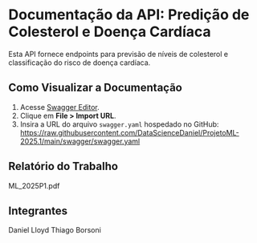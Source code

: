 # Documentação da API: Predição de Colesterol e Doença Cardíaca

Esta API fornece endpoints para previsão de níveis de colesterol e classificação do risco de doença cardíaca.

## Como Visualizar a Documentação

1. Acesse [Swagger Editor](https://editor.swagger.io/).
2. Clique em **File > Import URL**.
3. Insira a URL do arquivo `swagger.yaml` hospedado no GitHub: https://raw.githubusercontent.com/DataScienceDaniel/ProjetoML-2025.1/main/swagger/swagger.yaml

## Relatório do Trabalho
ML_2025P1.pdf

## Integrantes
Daniel Lloyd 
Thiago Borsoni
